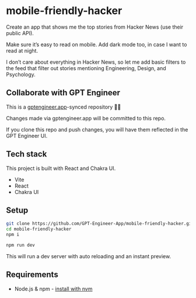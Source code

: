 # mobile-friendly-hacker

Create an app that shows me the top stories from Hacker News (use their public API).

Make sure it’s easy to read on mobile. Add dark mode too, in case I want to read at night.

I don’t care about everything in Hacker News, so let me add basic filters to the feed that filter out stories mentioning Engineering, Design, and Psychology.

## Collaborate with GPT Engineer

This is a [gptengineer.app](https://gptengineer.app)-synced repository 🌟🤖

Changes made via gptengineer.app will be committed to this repo.

If you clone this repo and push changes, you will have them reflected in the GPT Engineer UI.

## Tech stack

This project is built with React and Chakra UI.

- Vite
- React
- Chakra UI

## Setup

```sh
git clone https://github.com/GPT-Engineer-App/mobile-friendly-hacker.git
cd mobile-friendly-hacker
npm i
```

```sh
npm run dev
```

This will run a dev server with auto reloading and an instant preview.

## Requirements

- Node.js & npm - [install with nvm](https://github.com/nvm-sh/nvm#installing-and-updating)

